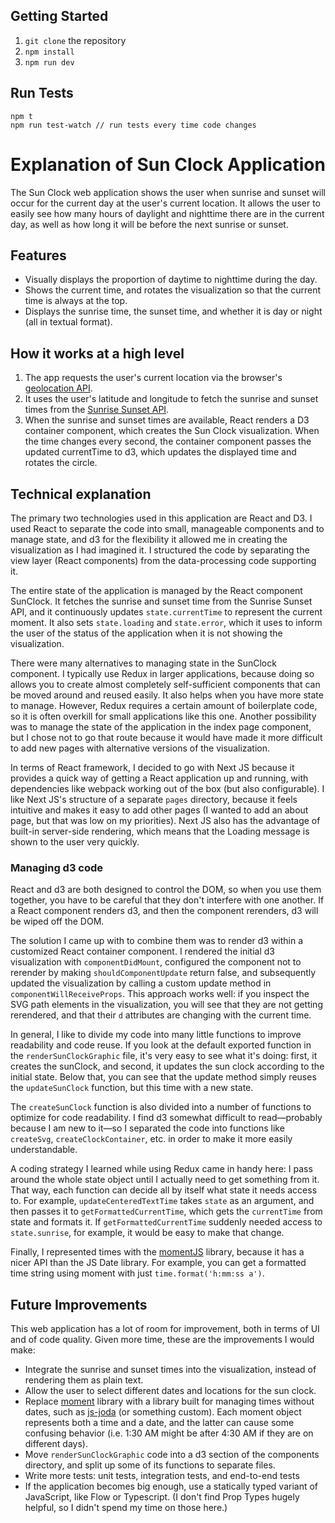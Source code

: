 ## Getting Started

1. `git clone` the repository
2. `npm install`
3. `npm run dev`

## Run Tests

```
npm t
npm run test-watch // run tests every time code changes
```

# Explanation of Sun Clock Application

The Sun Clock web application shows the user when sunrise and sunset will occur
for the current day at the user's current location. It allows the user to easily
see how many hours of daylight and nighttime there are in the current day, as
well as how long it will be before the next sunrise or sunset.

## Features

* Visually displays the proportion of daytime to nighttime during the day.
* Shows the current time, and rotates the visualization so that the current time
  is always at the top.
* Displays the sunrise time, the sunset time, and whether it is day or night
  (all in textual format).

## How it works at a high level

1. The app requests the user's current location via the browser's
   [geolocation API](https://developer.mozilla.org/en-US/docs/Web/API/Geolocation/getCurrentPosition).
2. It uses the user's latitude and longitude to fetch the sunrise and sunset
   times from the [Sunrise Sunset API](https://sunrise-sunset.org/api).
3. When the sunrise and sunset times are available, React renders a D3 container
   component, which creates the Sun Clock visualization. When the time changes
   every second, the container component passes the updated currentTime to d3,
   which updates the displayed time and rotates the circle.

## Technical explanation

The primary two technologies used in this application are React and D3. I used
React to separate the code into small, manageable components and to manage
state, and d3 for the flexibility it allowed me in creating the visualization as
I had imagined it. I structured the code by separating the view layer (React
components) from the data-processing code supporting it.

The entire state of the application is managed by the React component SunClock.
It fetches the sunrise and sunset time from the Sunrise Sunset API, and it
continuously updates `state.currentTime` to represent the current moment. It
also sets `state.loading` and `state.error`, which it uses to inform the user of
the status of the application when it is not showing the visualization.

There were many alternatives to managing state in the SunClock component. I
typically use Redux in larger applications, because doing so allows you to
create almost completely self-sufficient components that can be moved around and
reused easily. It also helps when you have more state to manage. However, Redux
requires a certain amount of boilerplate code, so it is often overkill for small
applications like this one. Another possibility was to manage the state of the
application in the index page component, but I chose not to go that route
because it would have made it more difficult to add new pages with alternative
versions of the visualization.

In terms of React framework, I decided to go with Next JS because it provides a
quick way of getting a React application up and running, with dependencies like
webpack working out of the box (but also configurable). I like Next JS's
structure of a separate `pages` directory, because it feels intuitive and makes
it easy to add other pages (I wanted to add an about page, but that was low on
my priorities). Next JS also has the advantage of built-in server-side
rendering, which means that the Loading message is shown to the user very
quickly.

### Managing d3 code

React and d3 are both designed to control the DOM, so when you use them
together, you have to be careful that they don't interfere with one another. If
a React component renders d3, and then the component rerenders, d3 will be wiped
off the DOM.

The solution I came up with to combine them was to render d3 within a customized
React container component. I rendered the initial d3 visualization with
`componentDidMount`, configured the component not to rerender by making
`shouldComponentUpdate` return false, and subsequently updated the visualization
by calling a custom update method in `componentWillReceiveProps`. This approach
works well: if you inspect the SVG path elements in the visualization, you will
see that they are not getting rerendered, and that their `d` attributes are
changing with the current time.

In general, I like to divide my code into many little functions to improve
readability and code reuse. If you look at the default exported function in the
`renderSunClockGraphic` file, it's very easy to see what it's doing: first, it
creates the sunClock, and second, it updates the sun clock according to the
initial state. Below that, you can see that the update method simply reuses the
`updateSunClock` function, but this time with a new state.

The `createSunClock` function is also divided into a number of functions to
optimize for code readability. I find d3 somewhat difficult to read—probably
because I am new to it—so I separated the code into functions like `createSvg`,
`createClockContainer`, etc. in order to make it more easily understandable.

A coding strategy I learned while using Redux came in handy here: I pass around
the whole state object until I actually need to get something from it. That way,
each function can decide all by itself what state it needs access to. For
example, `updateCenteredTextTime` takes `state` as an argument, and then passes
it to `getFormattedCurrentTime`, which gets the `currentTime` from state and
formats it. If `getFormattedCurrentTime` suddenly needed access to
`state.sunrise`, for example, it would be easy to make that change.

Finally, I represented times with the [momentJS](https://momentjs.com/) library,
because it has a nicer API than the JS Date library. For example, you can get a
formatted time string using moment with just `time.format('h:mm:ss a')`.

## Future Improvements

This web application has a lot of room for improvement, both in terms of UI and
of code quality. Given more time, these are the improvements I would make:

* Integrate the sunrise and sunset times into the visualization, instead of
  rendering them as plain text.
* Allow the user to select different dates and locations for the sun clock.
* Replace [moment](https://momentjs.com/) library with a library built for
  managing times without dates, such as
  [js-joda](https://js-joda.github.io/js-joda/) (or something custom). Each
  moment object represents both a time and a date, and the latter can cause some
  confusing behavior (i.e. 1:30 AM might be after 4:30 AM if they are on
  different days).
* Move `renderSunClockGraphic` code into a d3 section of the components
  directory, and split up some of its functions to separate files.
* Write more tests: unit tests, integration tests, and end-to-end tests
* If the application becomes big enough, use a statically typed variant of
  JavaScript, like Flow or Typescript. (I don't find Prop Types hugely helpful,
  so I didn't spend my time on those here.)
